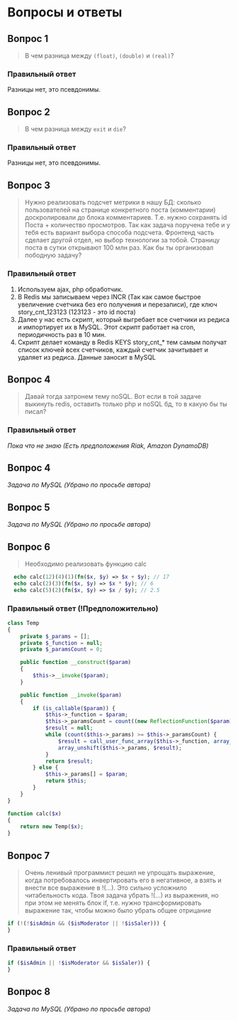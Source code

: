 # Вопросы и ответы

## Вопрос 1
> В чем разница между ```(float)```, ```(double)``` и ```(real)```?

### Правильный ответ
Разницы нет, это псевдонимы.

## Вопрос 2
> В чем разница между ```exit``` и ```die```?

### Правильный ответ
Разницы нет, это псевдонимы.

## Вопрос 3
> Нужно реализовать подсчет метрики в нашу БД: сколько пользователей на странице конкретного поста (комментарии) доскролировали до блока комментариев. Т.е. нужно сохранять id Поста + количество просмотров. Так как задача поручена тебе и у тебя есть вариант выбора способа подсчета. Фронтенд часть сделает другой отдел, но выбор технологии за тобой. Страницу поста в сутки открывают 100 млн раз. Как бы ты организовал пободную задачу?

### Правильный ответ
1. Используем ajax, php обработчик.
2. В Redis мы записываем через INCR (Так как самое быстрое увеличение счетчика без его получения и перезаписи), где ключ story_cnt_123123 (123123 - это id поста)
3. Далее у нас есть скрипт, который выгребает все счетчики из редиса и импортирует их в MySQL. Этот скрипт работает на cron, периодичность раз в 10 мин. 
4. Скрипт делает команду в Redis KEYS story_cnt_* тем самым получат список ключей всех счетчиков, каждый счетчик зачитывает и удаляет из редиса. Данные заносит в MySQL

## Вопрос 4
> Давай тогда затронем тему noSQL. Вот если в той задаче выкинуть redis, оставить только php и noSQL бд, то в какую бы ты писал?

### Правильный ответ
*Пока что не знаю (Есть предположения Riak, Amazon DynamoDB)*

## Вопрос 4

*Задача по MySQL (Убрано по просьбе автора)*

## Вопрос 5

*Задача по MySQL (Убрано по просьбе автора)*

## Вопрос 6
> Необходимо реализовать функцию calc
```php
  echo calc(12)(4)(1)(fn($x, $y) => $x + $y); // 17
  echo calc(2)(3)(fn($x, $y) => $x * $y); // 6
  echo calc(5)(2)(fn($x, $y) => $x / $y); // 2.5
```

### Правильный ответ (!Предположительно)
```php
class Temp
{
    private $_params = [];
    private $_function = null;
    private $_paramsCount = 0;

    public function __construct($param)
    {
        $this->__invoke($param);
    }

    public function __invoke($param)
    {
        if (is_callable($param)) {
            $this->_function = $param;
            $this->_paramsCount = count((new ReflectionFunction($param))->getParameters());
            $result = null;
            while (count($this->_params) >= $this->_paramsCount) {
                $result = call_user_func_array($this->_function, array_splice($this->_params, 0, $this->_paramsCount));
                array_unshift($this->_params, $result);
            }
            return $result;
        } else {
            $this->_params[] = $param;
            return $this;
        }
    }
}

function calc($x)
{
    return new Temp($x);
}
```

## Вопрос 7
> Очень ленивый программист решил не упрощать выражение, когда потребовалось инвертировать его в негативное, а взять и внести все выражение в !(...). Это сильно усложнило читабельность кода. Твоя задача убрать !(...) из выражения, но при этом не менять блок if, т.е. нужно трансформировать выражение так, чтобы можно было убрать общее отрицание
```php
if (!(!$isAdmin && ($isModerator || !$isSaler))) {
}
```

### Правильный ответ
```php
if ($isAdmin || !$isModerator && $isSaler)) {
}
```

## Вопрос 8

*Задача по MySQL (Убрано по просьбе автора)*